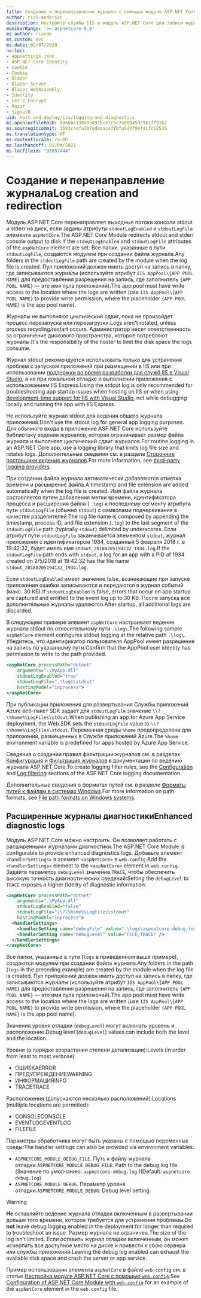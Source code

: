 ```yaml
---
title: Создание и перенаправление журнала с помощью модуля ASP.NET Core
author: rick-anderson
description: Настройте службы IIS и модуль ASP.NET Core для записи журналов и диагностических данных.
monikerRange: '>= aspnetcore-5.0'
ms.author: riande
ms.custom: mvc
ms.date: 02/07/2020
no-loc:
- appsettings.json
- ASP.NET Core Identity
- cookie
- Cookie
- Blazor
- Blazor Server
- Blazor WebAssembly
- Identity
- Let's Encrypt
- Razor
- SignalR
uid: host-and-deploy/iis/logging-and-diagnostics
ms.openlocfilehash: b866be130a93491bce7c5c7e08045de961ff91b2
ms.sourcegitcommit: 3593c4efa707edeaaceffbfa544f99f41fc62535
ms.translationtype: HT
ms.contentlocale: ru-RU
ms.lasthandoff: 01/04/2021
ms.locfileid: "93057444"
---
```

# <a name="log-creation-and-redirection"></a><span data-ttu-id="f8f2c-103">Создание и перенаправление журнала</span><span class="sxs-lookup"><span data-stu-id="f8f2c-103">Log creation and redirection</span></span>

<span data-ttu-id="f8f2c-104">Модуль ASP.NET Core перенаправляет выходные потоки консоли stdout и stderr на диск, если заданы атрибуты `stdoutLogEnabled` и `stdoutLogFile` элемента `aspNetCore`.</span><span class="sxs-lookup"><span data-stu-id="f8f2c-104">The ASP.NET Core Module redirects stdout and stderr console output to disk if the `stdoutLogEnabled` and `stdoutLogFile` attributes of the `aspNetCore` element are set.</span></span> <span data-ttu-id="f8f2c-105">Все папки, указанные в пути `stdoutLogFile`, создаются модулем при создании файла журнала.</span><span class="sxs-lookup"><span data-stu-id="f8f2c-105">Any folders in the `stdoutLogFile` path are created by the module when the log file is created.</span></span> <span data-ttu-id="f8f2c-106">Пул приложений должен иметь доступ на запись в папку, где записываются журналы (используйте атрибут `IIS AppPool\{APP POOL NAME}` для предоставления разрешения на запись, где заполнитель `{APP POOL NAME}` — это имя пула приложений).</span><span class="sxs-lookup"><span data-stu-id="f8f2c-106">The app pool must have write access to the location where the logs are written (use `IIS AppPool\{APP POOL NAME}` to provide write permission, where the placeholder `{APP POOL NAME}` is the app pool name).</span></span>

<span data-ttu-id="f8f2c-107">Журналы не выполняют циклический сдвиг, пока не произойдет процесс перезапуска или перезагрузки.</span><span class="sxs-lookup"><span data-stu-id="f8f2c-107">Logs aren't rotated, unless process recycling/restart occurs.</span></span> <span data-ttu-id="f8f2c-108">Администратор несет ответственность за ограничение дискового пространства, которое потребляют журналы.</span><span class="sxs-lookup"><span data-stu-id="f8f2c-108">It's the responsibility of the hoster to limit the disk space the logs consume.</span></span>

<span data-ttu-id="f8f2c-109">Журнал stdout рекомендуется использовать только для устранения проблем с запуском приложений при размещении в IIS или при использовании [поддержки во время разработки для служб IIS в Visual Studio](xref:host-and-deploy/iis/development-time-iis-support), а не при локальной отладке и выполнении приложения с использованием IIS Express.</span><span class="sxs-lookup"><span data-stu-id="f8f2c-109">Using the stdout log is only recommended for troubleshooting app startup issues when hosting on IIS or when using [development-time support for IIS with Visual Studio](xref:host-and-deploy/iis/development-time-iis-support), not while debugging locally and running the app with IIS Express.</span></span>

<span data-ttu-id="f8f2c-110">Не используйте журнал stdout для ведения общего журнала приложений.</span><span class="sxs-lookup"><span data-stu-id="f8f2c-110">Don't use the stdout log for general app logging purposes.</span></span> <span data-ttu-id="f8f2c-111">Для обычного входа в приложение ASP.NET Core используйте библиотеку ведения журналов, которая ограничивает размер файла журнала и выполняет циклический сдвиг журналов.</span><span class="sxs-lookup"><span data-stu-id="f8f2c-111">For routine logging in an ASP.NET Core app, use a logging library that limits log file size and rotates logs.</span></span> <span data-ttu-id="f8f2c-112">Дополнительные сведения см. в разделе [Сторонние поставщики ведения журналов](xref:fundamentals/logging/index#third-party-logging-providers).</span><span class="sxs-lookup"><span data-stu-id="f8f2c-112">For more information, see [third-party logging providers](xref:fundamentals/logging/index#third-party-logging-providers).</span></span>

<span data-ttu-id="f8f2c-113">При создании файла журнала автоматически добавляются отметка времени и расширение файла.</span><span class="sxs-lookup"><span data-stu-id="f8f2c-113">A timestamp and file extension are added automatically when the log file is created.</span></span> <span data-ttu-id="f8f2c-114">Имя файла журнала составляется путем добавления метки времени, идентификатора процесса и расширения файла ( `.log`) к последнему сегменту атрибута пути `stdoutLogFile` (обычно `stdout`) с символами подчеркивания в качестве разделителей.</span><span class="sxs-lookup"><span data-stu-id="f8f2c-114">The log file name is composed by appending the timestamp, process ID, and file extension (`.log`) to the last segment of the `stdoutLogFile` path (typically `stdout`) delimited by underscores.</span></span> <span data-ttu-id="f8f2c-115">Если атрибут пути `stdoutLogFile` заканчивается элементом `stdout`, журнал приложения с идентификатором 1934, созданный 5 февраля 2018 г. в 19:42:32, будет иметь имя `stdout_20180205194132_1934.log`.</span><span class="sxs-lookup"><span data-stu-id="f8f2c-115">If the `stdoutLogFile` path ends with `stdout`, a log for an app with a PID of 1934 created on 2/5/2018 at 19:42:32 has the file name `stdout_20180205194132_1934.log`.</span></span>

<span data-ttu-id="f8f2c-116">Если `stdoutLogEnabled` имеет значение false, возникающие при запуске приложения ошибки записываются и передаются в журнал событий (макс. 30 КБ).</span><span class="sxs-lookup"><span data-stu-id="f8f2c-116">If `stdoutLogEnabled` is false, errors that occur on app startup are captured and emitted to the event log up to 30 KB.</span></span> <span data-ttu-id="f8f2c-117">После запуска все дополнительные журналы удаляются.</span><span class="sxs-lookup"><span data-stu-id="f8f2c-117">After startup, all additional logs are discarded.</span></span>

<span data-ttu-id="f8f2c-118">В следующем примере элемент `aspNetCore` настраивает ведение журнала stdout по относительному пути `.\log\`.</span><span class="sxs-lookup"><span data-stu-id="f8f2c-118">The following sample `aspNetCore` element configures stdout logging at the relative path `.\log\`.</span></span> <span data-ttu-id="f8f2c-119">Убедитесь, что идентификатор пользователя AppPool имеет разрешение на запись по указанному пути.</span><span class="sxs-lookup"><span data-stu-id="f8f2c-119">Confirm that the AppPool user identity has permission to write to the path provided.</span></span>

```xml
<aspNetCore processPath="dotnet"
    arguments=".\MyApp.dll"
    stdoutLogEnabled="true"
    stdoutLogFile=".\logs\stdout"
    hostingModel="inprocess">
</aspNetCore>
```

<span data-ttu-id="f8f2c-120">При публикации приложения для развертывания Службы приложений Azure веб-пакет SDK задает для `stdoutLogFile` значение `\\?\%home%\LogFiles\stdout`.</span><span class="sxs-lookup"><span data-stu-id="f8f2c-120">When publishing an app for Azure App Service deployment, the Web SDK sets the `stdoutLogFile` value to `\\?\%home%\LogFiles\stdout`.</span></span> <span data-ttu-id="f8f2c-121">Переменная среды `%home` предопределена для приложений, размещенных в Службе приложений Azure.</span><span class="sxs-lookup"><span data-stu-id="f8f2c-121">The `%home` environment variable is predefined for apps hosted by Azure App Service.</span></span>

<span data-ttu-id="f8f2c-122">Сведения о создании правил фильтрации журналов см. в разделах [Конфигурация](xref:fundamentals/logging/index#log-filtering) и [Фильтрация журналов](xref:fundamentals/logging/index#log-filtering) в документации по ведению журнала ASP.NET Core.</span><span class="sxs-lookup"><span data-stu-id="f8f2c-122">To create logging filter rules, see the [Configuration](xref:fundamentals/logging/index#log-filtering) and [Log filtering](xref:fundamentals/logging/index#log-filtering) sections of the ASP.NET Core logging documentation.</span></span>

<span data-ttu-id="f8f2c-123">Дополнительные сведения о форматах путей см. в разделе [Форматы путей к файлам в системах Windows](/dotnet/standard/io/file-path-formats).</span><span class="sxs-lookup"><span data-stu-id="f8f2c-123">For more information on path formats, see [File path formats on Windows systems](/dotnet/standard/io/file-path-formats).</span></span>

## <a name="enhanced-diagnostic-logs"></a><span data-ttu-id="f8f2c-124">Расширенные журналы диагностики</span><span class="sxs-lookup"><span data-stu-id="f8f2c-124">Enhanced diagnostic logs</span></span>

<span data-ttu-id="f8f2c-125">Модуль ASP.NET Core можно настроить. Он позволяет работать с расширенными журналами диагностики.</span><span class="sxs-lookup"><span data-stu-id="f8f2c-125">The ASP.NET Core Module is configurable to provide enhanced diagnostics logs.</span></span> <span data-ttu-id="f8f2c-126">Добавьте элемент `<handlerSettings>` в элемент `<aspNetCore>` в `web.config`.</span><span class="sxs-lookup"><span data-stu-id="f8f2c-126">Add the `<handlerSettings>` element to the `<aspNetCore>` element in `web.config`.</span></span> <span data-ttu-id="f8f2c-127">Задайте параметру `debugLevel` значение `TRACE`, чтобы обеспечить высокую точность диагностических сведений:</span><span class="sxs-lookup"><span data-stu-id="f8f2c-127">Setting the `debugLevel` to `TRACE` exposes a higher fidelity of diagnostic information:</span></span>

```xml
<aspNetCore processPath="dotnet"
    arguments=".\MyApp.dll"
    stdoutLogEnabled="false"
    stdoutLogFile="\\?\%home%\LogFiles\stdout"
    hostingModel="inprocess">
  <handlerSettings>
    <handlerSetting name="debugFile" value=".\logs\aspnetcore-debug.log" />
    <handlerSetting name="debugLevel" value="FILE,TRACE" />
  </handlerSettings>
</aspNetCore>
```

<span data-ttu-id="f8f2c-128">Все папки, указанные в пути (`logs` в приведенном выше примере), создаются модулем при создании файла журнала.</span><span class="sxs-lookup"><span data-stu-id="f8f2c-128">Any folders in the path (`logs` in the preceding example) are created by the module when the log file is created.</span></span> <span data-ttu-id="f8f2c-129">Пул приложений должен иметь доступ на запись в папку, где записываются журналы (используйте атрибут `IIS AppPool\{APP POOL NAME}` для предоставления разрешения на запись, где заполнитель `{APP POOL NAME}` — это имя пула приложений).</span><span class="sxs-lookup"><span data-stu-id="f8f2c-129">The app pool must have write access to the location where the logs are written (use `IIS AppPool\{APP POOL NAME}` to provide write permission, where the placeholder `{APP POOL NAME}` is the app pool name).</span></span>

<span data-ttu-id="f8f2c-130">Значения уровня отладки (`debugLevel`) могут включать уровень и расположение.</span><span class="sxs-lookup"><span data-stu-id="f8f2c-130">Debug level (`debugLevel`) values can include both the level and the location.</span></span>

<span data-ttu-id="f8f2c-131">Уровни (в порядке возрастания степени детализации):</span><span class="sxs-lookup"><span data-stu-id="f8f2c-131">Levels (in order from least to most verbose):</span></span>

* <span data-ttu-id="f8f2c-132">ОШИБКА</span><span class="sxs-lookup"><span data-stu-id="f8f2c-132">ERROR</span></span>
* <span data-ttu-id="f8f2c-133">ПРЕДУПРЕЖДЕНИЕ</span><span class="sxs-lookup"><span data-stu-id="f8f2c-133">WARNING</span></span>
* <span data-ttu-id="f8f2c-134">ИНФОРМАЦИЯ</span><span class="sxs-lookup"><span data-stu-id="f8f2c-134">INFO</span></span>
* <span data-ttu-id="f8f2c-135">TRACE</span><span class="sxs-lookup"><span data-stu-id="f8f2c-135">TRACE</span></span>

<span data-ttu-id="f8f2c-136">Расположения (допускаются несколько расположений):</span><span class="sxs-lookup"><span data-stu-id="f8f2c-136">Locations (multiple locations are permitted):</span></span>

* <span data-ttu-id="f8f2c-137">CONSOLE</span><span class="sxs-lookup"><span data-stu-id="f8f2c-137">CONSOLE</span></span>
* <span data-ttu-id="f8f2c-138">EVENTLOG</span><span class="sxs-lookup"><span data-stu-id="f8f2c-138">EVENTLOG</span></span>
* <span data-ttu-id="f8f2c-139">FILE</span><span class="sxs-lookup"><span data-stu-id="f8f2c-139">FILE</span></span>

<span data-ttu-id="f8f2c-140">Параметры обработчика могут быть указаны с помощью переменных среды:</span><span class="sxs-lookup"><span data-stu-id="f8f2c-140">The handler settings can also be provided via environment variables:</span></span>

* <span data-ttu-id="f8f2c-141">`ASPNETCORE_MODULE_DEBUG_FILE`. Путь к файлу журнала отладки.</span><span class="sxs-lookup"><span data-stu-id="f8f2c-141">`ASPNETCORE_MODULE_DEBUG_FILE`: Path to the debug log file.</span></span> <span data-ttu-id="f8f2c-142">(Значение по умолчанию: `aspnetcore-debug.log`.)</span><span class="sxs-lookup"><span data-stu-id="f8f2c-142">(Default: `aspnetcore-debug.log`)</span></span>
* <span data-ttu-id="f8f2c-143">`ASPNETCORE_MODULE_DEBUG`. Параметр уровня отладки.</span><span class="sxs-lookup"><span data-stu-id="f8f2c-143">`ASPNETCORE_MODULE_DEBUG`: Debug level setting.</span></span>

> [!WARNING]
> <span data-ttu-id="f8f2c-144">**Не** оставляйте ведение журнала отладки включенным в развертывании дольше того времени, которое требуется для устранения проблемы.</span><span class="sxs-lookup"><span data-stu-id="f8f2c-144">Do **not** leave debug logging enabled in the deployment for longer than required to troubleshoot an issue.</span></span> <span data-ttu-id="f8f2c-145">Размер журнала не ограничен.</span><span class="sxs-lookup"><span data-stu-id="f8f2c-145">The size of the log isn't limited.</span></span> <span data-ttu-id="f8f2c-146">Если оставить журнал отладки включенным, он может исчерпать все доступное место на диске и привести к сбою сервера или службы приложений.</span><span class="sxs-lookup"><span data-stu-id="f8f2c-146">Leaving the debug log enabled can exhaust the available disk space and crash the server or app service.</span></span>

<span data-ttu-id="f8f2c-147">Пример использования элемента `aspNetCore` в файле `web.config` см. в статье [Настройка модуля ASP.NET Core с помощью `web.config`](xref:host-and-deploy/iis/web-config#configuration-of-aspnet-core-module-with-webconfig).</span><span class="sxs-lookup"><span data-stu-id="f8f2c-147">See [Configuration of ASP.NET Core Module with `web.config`](xref:host-and-deploy/iis/web-config#configuration-of-aspnet-core-module-with-webconfig) for an example of the `aspNetCore` element in the `web.config` file.</span></span>
